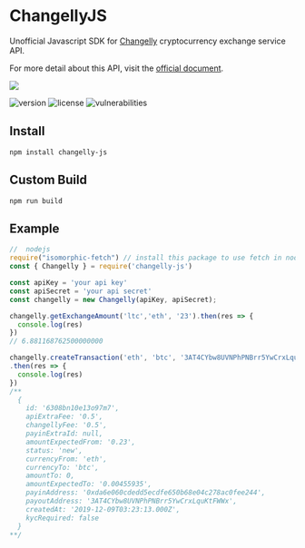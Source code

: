 # ChangellyJS

Unofficial Javascript SDK for [Changelly](https://changelly.com/?ref_id=oz145mh990w1b4wr) cryptocurrency exchange service API.

For more detail about this API, visit the [official document](https://old.changelly.com/developers).

[<img src="https://i.imgur.com/GN2626g.png">](https://changelly.com/?ref_id=oz145mh990w1b4wr)

![version](https://img.shields.io/npm/v/changelly-js) ![license](https://img.shields.io/npm/l/changelly-js) ![vulnerabilities](https://img.shields.io/snyk/vulnerabilities/npm/changelly-js)


## Install

```shell
npm install changelly-js
```

## Custom Build

```shell
npm run build
```

## Example

```javascript 
//  nodejs
require("isomorphic-fetch") // install this package to use fetch in nodejs
const { Changelly } = require('changelly-js')

const apiKey = 'your api key'
const apiSecret = 'your api secret'
const changelly = new Changelly(apiKey, apiSecret);

changelly.getExchangeAmount('ltc','eth', '23').then(res => {
  console.log(res)
})
// 6.881168762500000000

changelly.createTransaction('eth', 'btc', '3AT4CYbw8UVNPhPNBrr5YwCrxLquKtFWWx', '0.23')
.then(res => {
  console.log(res)
})
/**
  {
    id: '6308bn10e13o97m7',
    apiExtraFee: '0.5',
    changellyFee: '0.5',
    payinExtraId: null,
    amountExpectedFrom: '0.23',
    status: 'new',
    currencyFrom: 'eth',
    currencyTo: 'btc',
    amountTo: 0,
    amountExpectedTo: '0.00455935',
    payinAddress: '0xda6e060cdedd5ecdfe650b68e04c278ac0fee244',
    payoutAddress: '3AT4CYbw8UVNPhPNBrr5YwCrxLquKtFWWx',
    createdAt: '2019-12-09T03:23:13.000Z',
    kycRequired: false
  }
**/

```
